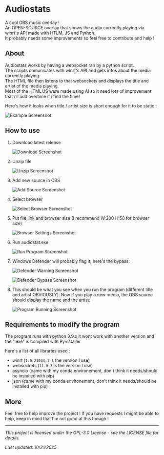 # Audiostats

<p>A cool OBS music overlay !<br>
An OPEN-SOURCE overlay that shows the audio currently playing via winrt's API made with HTLM, JS and Python.<br>
It probably needs some improvements so feel free to contribute and help !
</p>

## About

<p>Audiostats works by having a websocket ran by a python script.<br>
The scripts comunicates with winrt's API and gets infos about the media currently playing.<br>
The HTML file then listens to that websockets and displays the title and artist of the media playing.<br>
Most of the HTML/JS were made using AI so it need lots of improvement that i'll add overtime if i find the time!</p>

Here's how it looks when title / artist size is short enough for it to be static :

![Example Screenshot](Readme-assets/example1.png "Example")

## How to use 

1. Download latest release
   
   ![Download Screenshot](Readme-assets/Screenshot_9.png "Download")

2. Unzip file
   
   ![Unzip Screenshot](Readme-assets/Screenshot_1.png "Unzip")

3. Add new source in OBS
   
   ![Add Source Screenshot](Readme-assets/Screenshot_2.png "Add Source")

4. Select browser
   
   ![Select Browser Screenshot](Readme-assets/Screenshot_3.png "Select Browser")

5. Put file link and browser size (I recommend W:200 H:50 for browser size)
   
   ![Browser Settings Screenshot](Readme-assets/Screenshot_4.png "Browser Settings")

6. Run audiostat.exe
   
   ![Run Program Screenshot](Readme-assets/Screenshot_5.png "Run Program")

7. Windows Defender will probably flag it, here's the bypass:
   
   ![Defender Warning Screenshot](Readme-assets/Screenshot_6.png "Defender Warning")
   
   ![Defender Bypass Screenshot](Readme-assets/Screenshot_7.png "Defender Bypass")

8. This should be what you see when you run the program (different title and artist OBVIOUSLY). Now if you play a new media, the OBS source should display the name and the artist.
   
   ![Program Running Screenshot](Readme-assets/Screenshot_8.png "Program Running")
   
   

   
## Requirements to modify the program

The program runs with python 3.9.x it wont work with another version and the ".exe" is compiled with Pyinstaller

here's a list of all libraries used :

- winrt (```1.0.21033.1``` is the version I use)
- websockets (```11.0.3``` is the version I use)
- asyncio (came with my conda environement, don't think it needs/should be installed with pip)
- json (came with my conda environement, don't think it needs/should be installed with pip)

## More

Feel free to help improve the project !
If you have requests I might be able to help, keep in mind that I'm not good at this though !

---

*This project is licensed under the GPL-3.0 License - see the LICENSE file for details.*


*Last updated: 10/21/2025*





















